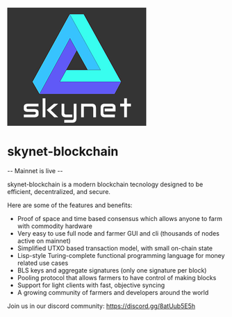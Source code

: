 ![Alt text](/skynet_logo_s.jpg?raw=true "Skynet-blockchain Mainnet Bootstart")

# skynet-blockchain

-- Mainnet is live --

skynet-blockchain is a modern blockchain tecnology designed to be efficient, decentralized, and secure. 

Here are some of the features and benefits:

- Proof of space and time based consensus which allows anyone to farm with commodity hardware
- Very easy to use full node and farmer GUI and cli (thousands of nodes active on mainnet)
- Simplified UTXO based transaction model, with small on-chain state
- Lisp-style Turing-complete functional programming language for money related use cases
- BLS keys and aggregate signatures (only one signature per block)
- Pooling protocol that allows farmers to have control of making blocks
- Support for light clients with fast, objective syncing
- A growing community of farmers and developers around the world


Join us in our discord community: https://discord.gg/8atUub5E5h
